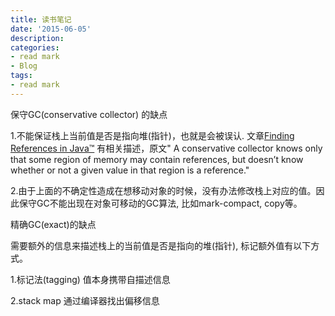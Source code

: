 ```yaml
---
title: 读书笔记
date: '2015-06-05'
description:
categories:
- read mark
- Blog
tags:
- read mark
---
```


保守GC(conservative collector) 的缺点

1.不能保证栈上当前值是否是指向堆(指针)，也就是会被误认. 文章[Finding References in Java™](http://citeseer.ist.psu.edu/viewdoc/download?doi=10.1.1.47.6924&rep=rep1&type=pdf) 有相关描述，原文" A
conservative collector knows only that some region of memory may contain references, but doesn’t know whether or
not a given value in that region is a reference."

2.由于上面的不确定性造成在想移动对象的时候，没有办法修改栈上对应的值。因此保守GC不能出现在对象可移动的GC算法, 比如mark-compact, copy等。

精确GC(exact)的缺点

需要额外的信息来描述栈上的当前值是否是指向的堆(指针), 标记额外值有以下方式。

1.标记法(tagging) 值本身携带自描述信息

2.stack map 通过编译器找出偏移信息
